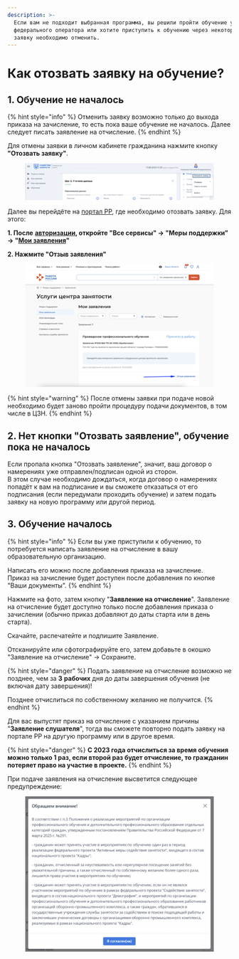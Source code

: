 ```yaml
---
description: >-
  Если вам не подходит выбранная программа, вы решили пройти обучение у другого
  федерального оператора или хотите приступить к обучению через некоторое время,
  заявку необходимо отменить.
---
```


# Как отозвать заявку на обучение?

## 1. Обучение не началось

{% hint style="info" %}
Отменить заявку возможно только до выхода приказа на зачисление, то есть пока ваше обучение не началось. Далее следует писать заявление на отчисление.
{% endhint %}

Для отмены заявки в личном кабинете гражданина  нажмите кнопку **"Отозвать заявку"**.&#x20;

<figure><img src=".gitbook/assets/image (4).png" alt=""><figcaption></figcaption></figure>

Далее вы перейдёте на [портал РР](https://trudvsem.ru), где необходимо отозвать заявку. Для этого:

**1. После** [**авторизации**](https://trudvsem.ru/auth/candidate/services/applications)**, откройте "Все сервисы" -> "Меры поддержки" -> "**[**Мои заявления**](https://trudvsem.ru/auth/candidate/services/applications)**"**&#x20;

**2. Нажмите "Отзыв заявления"**&#x20;

<figure><img src=".gitbook/assets/image (5).png" alt=""><figcaption></figcaption></figure>

{% hint style="warning" %}
После отмены заявки при подаче новой необходимо будет заново пройти процедуру подачи документов, в том числе в ЦЗН. &#x20;
{% endhint %}

## 2. Нет кнопки "Отозвать заявление", обучение  пока не началось

Если пропала кнопка "Отозвать заявление", значит, ваш договор о намерениях уже отправлен/подписан одной из сторон. \
В этом случае необходимо дождаться, когда договор о намерениях попадёт к вам на подписание и вы сможете отказаться от его подписания (если передумали проходить обучение) и затем подать заявку на новую программу или другой период.

## 3. Обучение началось

{% hint style="info" %}
Если вы уже приступили к обучению, то потребуется написать заявление на отчисление в вашу образовательную организацию.

Написать его можно после добавления приказа на зачисление. \
Приказ на зачисление будет доступен после добавления по кнопке "Ваши документы".
{% endhint %}

Нажмите на фото, затем кнопку "**Заявление на отчисление**". Заявление на отчисление будет доступно только после добавления приказа о зачислении (обычно приказ добавляют до даты старта или в день старта).

Скачайте, распечатейте и подпишите Заявление.

Отсканируйте или сфотографируйте его, затем добавьте в окошко "Заявление на отчисление" -> Сохраните.

{% hint style="danger" %}
Подать заявление на отчисление возможно не позднее, чем за **3** **рабочих**  дня до даты завершения обучения (не включая дату завершения)!&#x20;

Позднее отчислиться по собственному желанию не получится.
{% endhint %}

Для вас выпустят приказ на отчисление с указанием причины "**Заявление слушателя**", тогда вы сможете повторно подать заявку на портале РР на другую программу или в другое время.&#x20;

{% hint style="danger" %}
**С 2023 года отчислиться за время обучения можно только 1 раз, если второй раз будет отчисление, то гражданин потеряет право на участие в проекте.**
{% endhint %}

При подаче заявления на отчисление высветится следующее предупреждение:

<figure><img src=".gitbook/assets/image (6).png" alt=""><figcaption></figcaption></figure>
